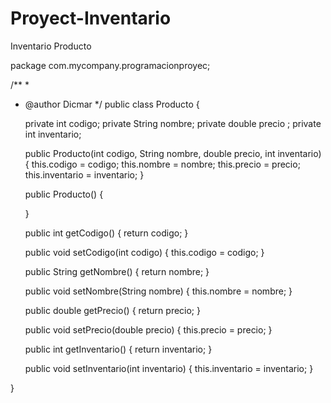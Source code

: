 # Proyect-Inventario
Inventario Producto

package com.mycompany.programacionproyec;

/**
 *
 * @author Dicmar
 */
public class Producto {
    
    private int codigo;
    private String nombre;
    private double precio ;
    private int inventario;

    public Producto(int codigo, String nombre, double precio, int inventario) {
        this.codigo = codigo;
        this.nombre = nombre;
        this.precio = precio;
        this.inventario = inventario;
    }

    public Producto() {
        
    }

    public int getCodigo() {
        return codigo;
    }

    public void setCodigo(int codigo) {
        this.codigo = codigo;
    }

    public String getNombre() {
        return nombre;
    }

    public void setNombre(String nombre) {
        this.nombre = nombre;
    }

    public double getPrecio() {
        return precio;
    }

    public void setPrecio(double precio) {
        this.precio = precio;
    }

    public int getInventario() {
        return inventario;
    }

    public void setInventario(int inventario) {
        this.inventario = inventario;
    }
    
    
   
}
